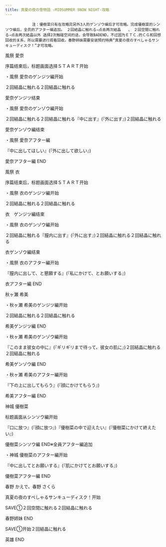 ```yaml
---
title: 真夏の夜の雪物語 -MIDSUMMER SNOW NIGHT-攻略
---
```


                注：優樹菜只有在攻略完另外3人的ゲンゾウ编后才可攻略。完成優樹菜的シンソウ编后，全员的アフター编追加。 ２回結晶に触れる⇒点击两次結晶　　、　２回空間に触れる⇒点击两次結晶以外 选择2次触碰空间的话，会导致BADEND，不过因为ＥＴＣ.的ＣＧ和回想回收的关系，所以需要进行观看回收。春野姉妹需要安装预约特典“真夏の夜のすぺしゃるサンキューディスク！”才可攻略。

風祭 愛奈

序篇结束后，标题画面选择ＳＴＡＲＴ开始

・風祭 愛奈のゲンジツ編开始

２回結晶に触れる２回結晶に触れる

愛奈ゲンジツ结束

・風祭 愛奈のゲンゾウ編开始

２回結晶に触れる２回結晶に触れる『中に出す』(『外に出す』)２回結晶に触れる

愛奈ゲンゾウ編结束

・風祭 愛奈アフター編

『中に出してほしい』(『外に出して欲しい』)

愛奈アフター編 END

風祭 衣

序篇结束后，标题画面选择ＳＴＡＲＴ开始

・風祭 衣のゲンジツ編开始

２回結晶に触れる２回結晶に触れる

衣　ゲンジツ編结束

・風祭 衣のゲンゾウ編开始

２回結晶に触れる『膣内に出す』(『外に出す』)２回結晶に触れる２回結晶に触れる

衣ゲンゾウ編结束

・風祭 衣のアフター編开始

『膣内に出して、と懇願する』(『私にかけて、とお願いする』)

衣アフター編 END

秋ヶ瀬 希美

・秋ヶ瀬 希美のゲンジツ編开始

２回結晶に触れる２回結晶に触れる

希美ゲンジツ編 END

・秋ヶ瀬 希美のゲンゾウ編开始

『このまま彼女の中に』(『ギリギリまで待って、彼女の肌に』)２回結晶に触れる２回結晶に触れる

希美ゲンゾウ編 END

・秋ヶ瀬 希美のアフター編开始

『下の上に出してもらう』(『顔にかけてもらう』)

希美アフター編 END

神城 優樹菜

标题画面从シンソウ編开始

『口に放つ』(『顔に放つ』)『優樹菜の中で迎えたい』(『優樹菜にかけて終えたい』)

優樹菜シンソウ編 END※全員アフター編追加

・神城 優樹菜のアフター編开始

『中に出してとお願いする』(『肌にかけてとお願いする』)

優樹菜アフター編 END

春野 かえで、春野 さくら

真夏の夜のすぺしゃるサンキューディスク！开始

SAVE①２回空間に触れる２回結晶に触れる

春野姉妹 END

SAVE①开始２回結晶に触れる

英雄 END
              
